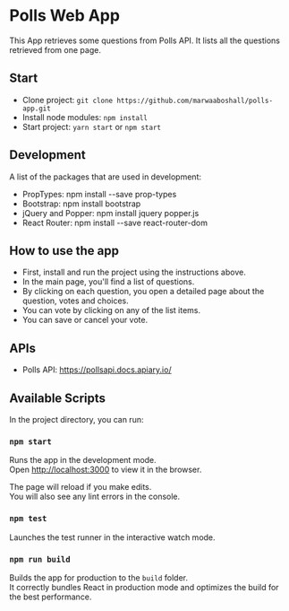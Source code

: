 # Polls Web App

This App retrieves some questions from Polls API. It lists all the questions retrieved from one page.

## Start

* Clone project:  `git clone https://github.com/marwaaboshall/polls-app.git`
* Install node modules: `npm install`
* Start project: `yarn start` or `npm start`

## Development

A list of the packages that are used in development:
* PropTypes: npm install --save prop-types
* Bootstrap: npm install bootstrap
* jQuery and Popper: npm install jquery popper.js
* React Router: npm install --save react-router-dom

## How to use the app

* First, install and run the project using the instructions above.
* In the main page, you'll find a list of questions.
* By clicking on each question, you open a detailed page about the question, votes and choices.
* You can vote by clicking on any of the list items.
* You can save or cancel your vote.

## APIs

* Polls API: https://pollsapi.docs.apiary.io/

## Available Scripts

In the project directory, you can run:

### `npm start`

Runs the app in the development mode.<br>
Open [http://localhost:3000](http://localhost:3000) to view it in the browser.

The page will reload if you make edits.<br>
You will also see any lint errors in the console.

### `npm test`

Launches the test runner in the interactive watch mode.<br>

### `npm run build`

Builds the app for production to the `build` folder.<br>
It correctly bundles React in production mode and optimizes the build for the best performance.